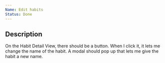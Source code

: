 ```yaml
---
Name: Edit habits
Status: Done
---
```


## Description

On the Habit Detail View, there should be a button. When I click it, it lets me change the name of the habit. A modal should pop up that lets me give the habit a new name.